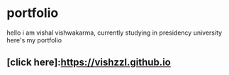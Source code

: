 # portfolio

hello i am vishal vishwakarma, currently studying in presidency university here's my portfolio 

## [click here]:https://vishzzl.github.io
